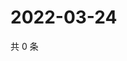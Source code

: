 # 2022-03-24

共 0 条

<!-- BEGIN WEIBO -->
<!-- 最后更新时间 Thu Mar 24 2022 00:21:25 GMT+0800 (China Standard Time) -->

<!-- END WEIBO -->
